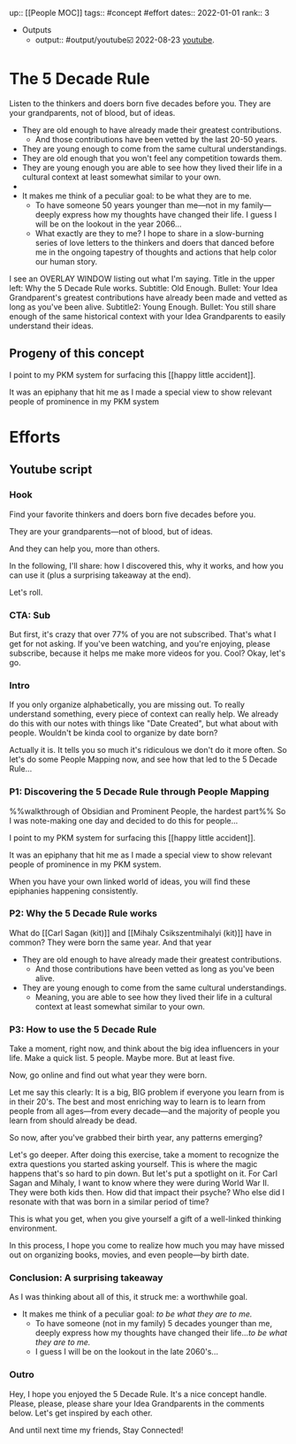 up:: [[People MOC]]
tags:: #concept #effort
dates:: 2022-01-01 
rank:: 3

- Outputs
	- output::  #output/youtube☑️ 2022-08-23 [youtube](https://www.youtube.com/watch?v=WWRhpYScofk&t=460s).

# The 5 Decade Rule
Listen to the thinkers and doers born five decades before you. 
They are your grandparents, not of blood, but of ideas. 

- They are old enough to have already made their greatest contributions.
	- And those contributions have been vetted by the last 20-50 years.
- They are young enough to come from the same cultural understandings.
- They are old enough that you won't feel any competition towards them.
- They are young enough you are able to see how they lived their life in a cultural context at least somewhat similar to your own.
- 
- It makes me think of a peculiar goal: to be what they are to me. 
	- To have someone 50 years younger than me—not in my family—deeply express how my thoughts have changed their life. I guess I will be on the lookout in the year 2066...
	- What exactly are they to me? I hope to share in a slow-burning series of love letters to the thinkers and doers that danced before me in the ongoing tapestry of thoughts and actions that help color our human story.

I see an OVERLAY WINDOW listing out what I'm saying. Title in the upper left: Why the 5 Decade Rule works. Subtitle: Old Enough. Bullet: Your Idea Grandparent's greatest contributions have already been made and vetted as long as you've been alive. Subtitle2: Young Enough. Bullet: You still share enough of the same historical context with your Idea Grandparents to easily understand their ideas.

## Progeny of this concept
I point to my PKM system for surfacing this [[happy little accident]]. 

It was an epiphany that hit me as I made a special view to show relevant people of prominence in my PKM system


# Efforts
## Youtube script

### Hook
Find your favorite thinkers and doers born five decades before you. 

They are your grandparents—not of blood, but of ideas. 

And they can help you, more than others.

In the following, I'll share: how I discovered this, why it works, and how you can use it (plus a surprising takeaway at the end).

Let's roll.

### CTA: Sub
But first, it's crazy that over 77% of you are not subscribed. That's what I get for not asking. If you've been watching, and you're enjoying, please subscribe, because it helps me make more videos for you. Cool? Okay, let's go.

### Intro
If you only organize alphabetically, you are missing out. To really understand something, every piece of context can really help. We already do this with our notes with things like "Date Created", but what about with people. Wouldn't be kinda cool to organize by date born?

Actually it is. It tells you so much it's ridiculous we don't do it more often. So let's do some People Mapping now, and see how that led to the 5 Decade Rule...

### P1: Discovering the 5 Decade Rule through People Mapping
%%walkthrough of Obsidian and Prominent People, the hardest part%%
So I was note-making one day and decided to do this for people...


I point to my PKM system for surfacing this [[happy little accident]]. 

It was an epiphany that hit me as I made a special view to show relevant people of prominence in my PKM system. 

When you have your own linked world of ideas, you will find these epiphanies happening consistently.

### P2: Why the 5 Decade Rule works
What do [[Carl Sagan (kit)]] and [[Mihaly Csikszentmihalyi (kit)]] have in common? They were born the same year. And that year

- They are old enough to have already made their greatest contributions.
	- And those contributions have been vetted as long as you've been alive.  
- They are young enough to come from the same cultural understandings.
	- Meaning, you are able to see how they lived their life in a cultural context at least somewhat similar to your own.

### P3: How to use the 5 Decade Rule
Take a moment, right now, and think about the big idea influencers in your life. Make a quick list. 5 people. Maybe more. But at least five. 

Now, go online and find out what year they were born. 

Let me say this clearly: It is a big, BIG problem if everyone you learn from is in their 20's. The best and most enriching way to learn is to learn from people from all ages—from every decade—and the majority of people you learn from should already be dead.

So now, after you've grabbed their birth year, any patterns emerging?

Let's go deeper. After doing this exercise, take a moment to recognize the extra questions you started asking yourself. This is where the magic happens that's so hard to pin down. But let's put a spotlight on it. For Carl Sagan and Mihaly, I want to know where they were during World War II. They were both kids then. How did that impact their psyche? Who else did I resonate with that was born in a similar period of time?

This is what you get, when you give yourself a gift of a well-linked thinking environment.

In this process, I hope you come to realize how much you may have missed out on organizing books, movies, and even people—by birth date.


### Conclusion: A surprising takeaway
As I was thinking about all of this, it struck me: a worthwhile goal. 

- It makes me think of a peculiar goal: *to be what they are to me.* 
	- To have someone (not in my family) 5 decades younger than me, deeply express how my thoughts have changed their life...*to be what they are to me.* 
	- I guess I will be on the lookout in the late 2060's...

### Outro
Hey, I hope you enjoyed the 5 Decade Rule. It's a nice concept handle. Please, please, please share your Idea Grandparents in the comments below. Let's get inspired by each other.

And until next time my friends, Stay Connected!

